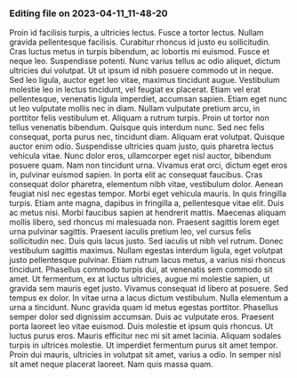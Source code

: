 

### Editing file on 2023-04-11_11-48-20

Proin id facilisis turpis, a ultricies lectus. Fusce a tortor lectus. Nullam gravida pellentesque facilisis. Curabitur rhoncus id justo eu sollicitudin. Cras luctus metus in turpis bibendum, ac lobortis mi euismod. Fusce et neque leo. Suspendisse potenti. Nunc varius tellus ac odio aliquet, dictum ultricies dui volutpat. Ut ut ipsum id nibh posuere commodo ut in neque. Sed leo ligula, auctor eget leo vitae, maximus tincidunt augue. Vestibulum molestie leo in lectus tincidunt, vel feugiat ex placerat. Etiam vel erat pellentesque, venenatis ligula imperdiet, accumsan sapien. Etiam eget nunc ut leo vulputate mollis nec in diam. Nullam vulputate pretium arcu, in porttitor felis vestibulum et. Aliquam a rutrum turpis. Proin ut tortor non tellus venenatis bibendum.
Quisque quis interdum nunc. Sed nec felis consequat, porta purus nec, tincidunt diam. Aliquam erat volutpat. Quisque auctor enim odio. Suspendisse ultricies quam justo, quis pharetra lectus vehicula vitae. Nunc dolor eros, ullamcorper eget nisl auctor, bibendum posuere quam. Nam non tincidunt urna. Vivamus erat orci, dictum eget eros in, pulvinar euismod sapien. In porta elit ac consequat faucibus. Cras consequat dolor pharetra, elementum nibh vitae, vestibulum dolor. Aenean feugiat nisl nec egestas tempor. Morbi eget vehicula mauris.
In quis fringilla turpis. Etiam ante magna, dapibus in fringilla a, pellentesque vitae elit. Duis ac metus nisi. Morbi faucibus sapien at hendrerit mattis. Maecenas aliquam mollis libero, sed rhoncus mi malesuada non. Praesent sagittis lorem eget urna pulvinar sagittis. Praesent iaculis pretium leo, vel cursus felis sollicitudin nec. Duis quis lacus justo. Sed iaculis ut nibh vel rutrum. Donec vestibulum sagittis maximus.
Nullam egestas interdum ligula, eget volutpat justo pellentesque pulvinar. Etiam rutrum lacus metus, a varius nisi rhoncus tincidunt. Phasellus commodo turpis dui, at venenatis sem commodo sit amet. Ut fermentum, ex at luctus ultricies, augue mi molestie sapien, ut gravida sem mauris eget justo. Vivamus consequat id libero at posuere. Sed tempus ex dolor. In vitae urna a lacus dictum vestibulum. Nulla elementum a urna a tincidunt. Nunc gravida quam id metus egestas porttitor. Phasellus semper dolor sed dignissim accumsan. Duis ac vulputate eros. Praesent porta laoreet leo vitae euismod.
Duis molestie et ipsum quis rhoncus. Ut luctus purus eros. Mauris efficitur nec mi sit amet lacinia. Aliquam sodales turpis in ultrices molestie. Ut imperdiet fermentum purus sit amet tempor. Proin dui mauris, ultricies in volutpat sit amet, varius a odio. In semper nisl sit amet neque placerat laoreet. Nam quis massa quam.


